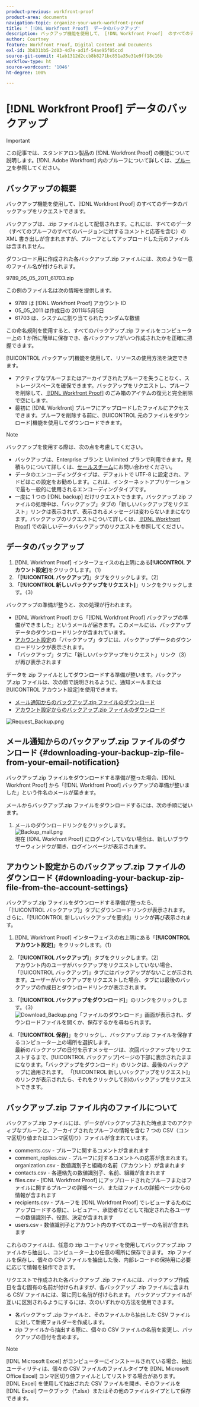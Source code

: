 ```yaml
---
product-previous: workfront-proof
product-area: documents
navigation-topic: organize-your-work-workfront-proof
title: ' [!DNL Workfront Proof]  データのバックアップ'
description: バックアップ機能を使用して、 [!DNL Workfront Proof]  のすべてのデータのバックアップをリクエストできます。
author: Courtney
feature: Workfront Proof, Digital Content and Documents
exl-id: 3b831bb5-2d03-4d7e-ad1f-54ae95f05ccd
source-git-commit: 41ab1312d2ccb8b8271bc851a35e31e9ff18c16b
workflow-type: ht
source-wordcount: '1046'
ht-degree: 100%

---
```


# [!DNL Workfront Proof] データのバックアップ

>[!IMPORTANT]
>
>この記事では、スタンドアロン製品の [!DNL Workfront Proof] の機能について説明します。[!DNL Adobe Workfront] 内のプルーフについて詳しくは、[プルーフ](../../../review-and-approve-work/proofing/proofing.md)を参照してください。

## バックアップの概要

バックアップ機能を使用して、[!DNL Workfront Proof] のすべてのデータのバックアップをリクエストできます。

バックアップは、.zip ファイルとして配信されます。これには、すべてのデータ（すべてのプルーフのすべてのバージョンに対するコメントと応答を含む）の XML 書き出しが含まれますが、プルーフとしてアップロードした元のファイルは含まれません。

ダウンロード用に作成された各バックアップ.zip ファイルには、次のような一意のファイル名が付けられます。

9789_05_05_2011_61703.zip

この例のファイル名は次の情報を提供します。

* 9789 は [!DNL Workfront Proof] アカウント ID
* 05_05_2011 は作成日の 2011年5月5日
* 61703 は、システムに割り当てられたランダムな数値

この命名規則を使用すると、すべてのバックアップ.zip ファイルをコンピューター上の 1 か所に簡単に保存でき、各バックアップがいつ作成されたかを正確に把握できます。

[!UICONTROL バックアップ]機能を使用して、リソースの使用方法を決定できます。

* アクティブなプルーフまたはアーカイブされたプルーフを失うことなく、ストレージスペースを確保できます。バックアップをリクエストし、プルーフを削除して、[ [!DNL Workfront Proof]](../../../workfront-proof/wp-work-proofsfiles/manage-your-work/restore-and-empty-trash.md) のごみ箱のアイテムの復元と完全削除で空にします。
* 最初に [!DNL Workfront] プルーフにアップロードしたファイルにアクセスできます。プルーフを削除する前に、[!UICONTROL 元のファイルをダウンロード]機能を使用してダウンロードできます。

>[!NOTE]
>
>バックアップを使用する際は、次の点を考慮してください。
>
>* バックアップは、Enterprise プランと Unlimited プランで利用できます。見積もりについて詳しくは、[セールスチーム](mailto:sales@proofhq.com)にお問い合わせください。
>* データのエンコーディングタイプは、デフォルトで UTF-8 に設定され、アドビはこの設定をお勧めします。これは、インターネットアプリケーションで最も一般的に使用されるエンコーディングタイプです。
>* 一度に 1 つの [!DNL backup] だけリクエストできます。バックアップ.zip ファイルの処理中は、「バックアップ」タブの「新しいバックアップをリクエスト」リンクは表示されず、表示されるメッセージは変わらないままになります。バックアップのリクエストについて詳しくは、[ [!DNL Workfront Proof]](../../../workfront-proof/wp-acct-admin/account-settings/request-new-data-backup-in-wp.md) での新しいデータバックアップのリクエストを参照してください。
>



## データのバックアップ

1. [!DNL Workfront Proof] インターフェイスの右上隅にある&#x200B;**[!UICONTROL アカウント設定]**&#x200B;をクリックします。（1）
1. 「**[!UICONTROL バックアップ]**」タブをクリックします。（2）
1. 「**[!UICONTROL 新しいバックアップをリクエスト]**」リンクをクリックします。（3）

バックアップの準備が整うと、次の処理が行われます。

* [!DNL Workfront Proof] から「[!DNL Workfront Proof] バックアップの準備ができました」というメールが届きます。このメールには、バックアップデータのダウンロードリンクが含まれています。
* [アカウント設定](https://support.workfront.com/hc/ja-jp/sections/115000912147-Account-settings)の「バックアップ」タブには、バックアップデータのダウンロードリンクが表示されます。
* 「バックアップ」タブに「新しいバックアップをリクエスト」リンク（3）が再び表示されます

データを zip ファイルとしてダウンロードする準備が整います。バックアップ.zip ファイルは、次の節で説明されるように、通知メールまたは[!UICONTROL アカウント設定]を使用できます。

* [メール通知からのバックアップ.zip ファイルのダウンロード](#downloading-your-backup-zip-file-from-your-email-notification)
* [アカウント設定からのバックアップ.zip ファイルのダウンロード](#downloading-your-backup-zip-file-from-the-account-settings)

![Request_Backup.png](assets/request-backup-350x167.png)

## メール通知からのバックアップ.zip ファイルのダウンロード {#downloading-your-backup-zip-file-from-your-email-notification}

バックアップ.zip ファイルをダウンロードする準備が整った場合、[!DNL Workfront Proof] から「[!DNL Workfront Proof] バックアップの準備が整いました」という件名のメールが届きます。

メールからバックアップ.zip ファイルをダウンロードするには、次の手順に従います。

1. メールのダウンロードリンクをクリックします。\
   ![Backup_mail.png](assets/backup-mail-350x120.png)\
   現在 [!DNL Workfront Proof] にログインしていない場合は、新しいブラウザーウィンドウが開き、ログインページが表示されます。

## アカウント設定からのバックアップ.zip ファイルのダウンロード {#downloading-your-backup-zip-file-from-the-account-settings}

バックアップ.zip ファイルをダウンロードする準備が整ったら、「[!UICONTROL バックアップ]」タブにダウンロードリンクが表示されます。さらに、「[!UICONTROL 新しいバックアップを要求]」リンクが再び表示されます。

1. [!DNL Workfront Proof] インターフェイスの右上隅にある「**[!UICONTROL アカウント設定]**」をクリックします。（1）
1. 「**[!UICONTROL バックアップ]**」タブをクリックします。（2）\
   アカウント内のユーザがバックアップをリクエストしていない場合、「[!UICONTROL バックアップ]」タブにはバックアップがないことが示されます。ユーザーがバックアップをリクエストした場合、タブには最後のバックアップの作成日とダウンロードリンクが表示されます。

1. 「**[!UICONTROL バックアップをダウンロード]**」のリンクをクリックします。（3）\
   ![Download_Backup.png](assets/download-backup-350x167.png)「ファイルのダウンロード」画面が表示され、ダウンロードファイルを開くか、保存するかを尋ねられます。

1. 「**[!UICONTROL 保存]**」をクリックし、バックアップ.zip ファイルを保存するコンピューター上の場所を選択します。\
   最新のバックアップの日付を示すメッセージは、次回バックアップをリクエストするまで、[!UICONTROL バックアップ]ページの下部に表示されたままになります。「バックアップをダウンロード」のリンクは、最後のバックアップに適用されます。 「[!UICONTROL 新しいバックアップをリクエスト]」のリンクが表示されたら、それをクリックして別のバックアップをリクエストできます。

## バックアップ.zip ファイル内のファイルについて

バックアップ.zip ファイルには、データがバックアップされた時点までのアクティブなプルーフと、アーカイブされたプルーフの情報を含む 7 つの CSV（コンマ区切り値またはコンマ区切り）ファイルが含まれています。

* comments.csv - プルーフに関するコメントが含まれます
* comment_replies.csv - プルーフに対するコメントへの応答が含まれます。organization.csv - 数値識別子と組織の名前（アカウント）が含まれます
* contacts.csv - 各連絡先の数値識別子、名前、組織が含まれます
* files.csv - [!DNL Workfront Proof] にアップロードされたプルーフまたはファイルに関するプルーフの詳細ページ、またはファイルの詳細ページからの情報が含まれます
* recipients.csv - プルーフを [!DNL Workfront Proof] でレビューするためにアップロードする際に、レビュアー、承認者などとして指定された各ユーザーの数値識別子、役割、決定が含まれます
* users.csv - 数値識別子とアカウント内のすべてのユーザーの名前が含まれます

これらのファイルは、任意の zip ユーティリティを使用してバックアップ.zip ファイルから抽出し、コンピューター上の任意の場所に保存できます。 zip ファイルを保存し、個々の CSV ファイルを抽出した後、内部レコードの保持用に必要に応じて情報を操作できます。

リクエストで作成された各バックアップ .zip ファイルには、バックアップ作成日を含む固有の名前が付けられますが、各バックアップ .zip ファイルに含まれる CSV ファイルには、常に同じ名前が付けられます。 バックアップファイルが互いに区別されるようにするには、次のいずれかの方法を使用できます。

* 各バックアップ .zip ファイルと、そのファイルから抽出した CSV ファイルに対して新規フォルダーを作成します。
* zip ファイルから抽出する際に、個々の CSV ファイルの名前を変更し、バックアップの日付を含めます。

>[!NOTE]
>
>[!DNL Microsoft Excel] がコンピューターにインストールされている場合、抽出ユーティリティは、個々の CSV ファイルのファイルタイプを [!DNL Microsoft Office Excel] コンマ区切り値ファイルとしてリストする場合があります。 [!DNL Excel] を使用して抽出された CSV ファイルを開き、そのファイルを [!DNL Excel] ワークブック（&#42;.xlsx）またはその他のファイルタイプとして保存できます。
